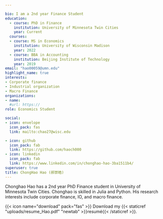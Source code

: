 ```yaml
---

bio: I am a 2nd year Finance Student
education:
  - course: PhD in Finance
    institution: University of Minnesota Twin Cities
    year: Current
  courses:
  - course: MS in Economics
    institution: University of Wisconsin Madison
    year: 2022
  - course: BBA in Accounting
    institution: Beijing Institute of Technology
    year: 2019
email: "hao00059@umn.edu"
highlight_name: true
interests:
- Corporate finance
- Industrial organization
- Macro Finance
organizations:
- name: 
  #url: https://
role: Economics Student

social:
- icon: envelope
  icon_pack: fas
  link: mailto:chao27@wisc.edu

- icon: github
  icon_pack: fab
  link: https://github.com/haoch000
- icon: linkedin
  icon_pack: fab
  link: https://www.linkedin.com/in/chonghao-hao-3ba1511b4/
superuser: true
title: ChongHao Hao (郝崇皓)
---
```

Chonghao Hao has a 2nd year PhD Finance student in University of Minnesota Twin Cities. Chonghao is skilled in Julia and Python. His research interests include corporate finance, IO, and macro finance.

{{< icon name="download" pack="fas" >}} Download my {{< staticref "uploads/resume_Hao.pdf" "newtab" >}}resumé{{< /staticref >}}.
